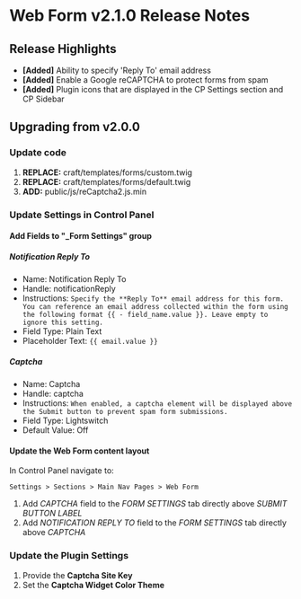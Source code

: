 # Web Form v2.1.0 Release Notes

## Release Highlights

- **[Added]** Ability to specify 'Reply To' email address
- **[Added]** Enable a Google reCAPTCHA to protect forms from spam
- **[Added]** Plugin icons that are displayed in the CP Settings section and CP Sidebar

## Upgrading from v2.0.0

### Update code

1. **REPLACE:** craft/templates/forms/custom.twig
1. **REPLACE:** craft/templates/forms/default.twig
1. **ADD:** public/js/reCaptcha2.js.min

### Update Settings in Control Panel

#### Add Fields to "_Form Settings" group

##### Notification Reply To

- Name: Notification Reply To
- Handle: notificationReply
- Instructions: `Specify the **Reply To** email address for this form. You can reference an email address collected within the form using the following format {{ - field_name.value }}. Leave empty to ignore this setting.`
- Field Type: Plain Text
- Placeholder Text: `{{ email.value }}`

##### Captcha

- Name: Captcha
- Handle: captcha
- Instructions: `When enabled, a captcha element will be displayed above the Submit button to prevent spam form submissions.`
- Field Type: Lightswitch
- Default Value: Off

#### Update the Web Form content layout

In Control Panel navigate to:

`Settings > Sections > Main Nav Pages > Web Form`

1. Add _CAPTCHA_ field to the _FORM SETTINGS_ tab directly above _SUBMIT BUTTON LABEL_
2. Add _NOTIFICATION REPLY TO_ field to the _FORM SETTINGS_ tab directly above _CAPTCHA_

### Update the Plugin Settings

1. Provide the **Captcha Site Key**
1. Set the **Captcha Widget Color Theme**
